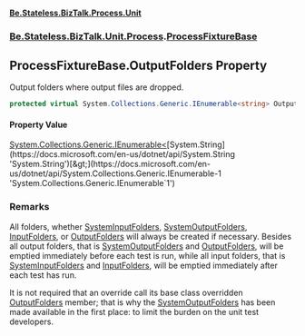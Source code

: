 #### [Be.Stateless.BizTalk.Process.Unit](README.md 'README')
### [Be.Stateless.BizTalk.Unit.Process](Be.Stateless.BizTalk.Unit.Process.md 'Be.Stateless.BizTalk.Unit.Process').[ProcessFixtureBase](ProcessFixtureBase.md 'Be.Stateless.BizTalk.Unit.Process.ProcessFixtureBase')

## ProcessFixtureBase.OutputFolders Property

Output folders where output files are dropped.

```csharp
protected virtual System.Collections.Generic.IEnumerable<string> OutputFolders { get; }
```

#### Property Value
[System.Collections.Generic.IEnumerable&lt;](https://docs.microsoft.com/en-us/dotnet/api/System.Collections.Generic.IEnumerable-1 'System.Collections.Generic.IEnumerable`1')[System.String](https://docs.microsoft.com/en-us/dotnet/api/System.String 'System.String')[&gt;](https://docs.microsoft.com/en-us/dotnet/api/System.Collections.Generic.IEnumerable-1 'System.Collections.Generic.IEnumerable`1')

### Remarks

All folders, whether [SystemInputFolders](ProcessFixtureBase.SystemInputFolders.md 'Be.Stateless.BizTalk.Unit.Process.ProcessFixtureBase.SystemInputFolders'), [SystemOutputFolders](ProcessFixtureBase.SystemOutputFolders.md 'Be.Stateless.BizTalk.Unit.Process.ProcessFixtureBase.SystemOutputFolders'), [InputFolders](ProcessFixtureBase.InputFolders.md 'Be.Stateless.BizTalk.Unit.Process.ProcessFixtureBase.InputFolders'),
or [OutputFolders](ProcessFixtureBase.OutputFolders.md 'Be.Stateless.BizTalk.Unit.Process.ProcessFixtureBase.OutputFolders') will always be created if necessary. Besides all output folders, that is [SystemOutputFolders](ProcessFixtureBase.SystemOutputFolders.md 'Be.Stateless.BizTalk.Unit.Process.ProcessFixtureBase.SystemOutputFolders') and [OutputFolders](ProcessFixtureBase.OutputFolders.md 'Be.Stateless.BizTalk.Unit.Process.ProcessFixtureBase.OutputFolders'), will be emptied immediately before each test is run,
while all input folders, that is [SystemInputFolders](ProcessFixtureBase.SystemInputFolders.md 'Be.Stateless.BizTalk.Unit.Process.ProcessFixtureBase.SystemInputFolders') and [InputFolders](ProcessFixtureBase.InputFolders.md 'Be.Stateless.BizTalk.Unit.Process.ProcessFixtureBase.InputFolders'), will be emptied
immediately after each test has run.

It is not required that an override call its base class overridden [OutputFolders](ProcessFixtureBase.OutputFolders.md 'Be.Stateless.BizTalk.Unit.Process.ProcessFixtureBase.OutputFolders') member; that is why
the [SystemOutputFolders](ProcessFixtureBase.SystemOutputFolders.md 'Be.Stateless.BizTalk.Unit.Process.ProcessFixtureBase.SystemOutputFolders') has been made available in the first place: to limit the burden on the unit
test developers.